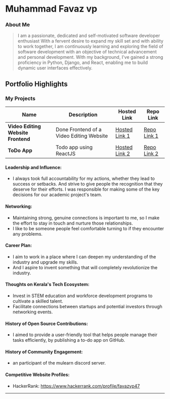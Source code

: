 # Muhammad Favaz vp

### About Me

> I am a passionate, dedicated and self-motivated software developer
> enthusiast With a fervent desire to expand my skill set and with ability to
> work together, I am continuously learning and exploring the field of
> software development with an objective of technical advancement and
> personal development.
> With my background, I've gained a strong proficiency in Python, Django, and React, enabling me to build dynamic user interfaces effectively.

## Portfolio Highlights

### My Projects

| Name               | Description                  | Hosted Link                                       | Repo Link                                           |
| ------------------ | ---------------------------- | ------------------------------------------------- | --------------------------------------------------- |
| **Video Editing Website Frontend** | Done Frontend of a Video Editing Website  | [Hosted Link 1](https://favaz-vp.github.io/todo/) | [Repo Link 1](https://github.com/favaz-vp/todo.git) |
| **ToDo App** | Todo app using ReactJS | [Hosted Link 2](https://example.com)              | [Repo Link 2](https://github.com/username/project2) |

#### Leadership and Influence:

- I always took full accountability for my actions, whether they lead to success or setbacks. And strive to give people the recognition that they deserve for their efforts. I was responsible for making some of the key decisions for our academic project's team.

#### Networking:

- Maintaining strong, genuine connections is important to me, so I make the effort to stay in touch and nurture those relationships.
- I like to be someone people feel comfortable turning to if they encounter any problems.

#### Career Plan:

- I aim to work in a place where I can deepen my understanding of the industry and upgrade my skills.
- And I aspire to invent something that will completely revolutionize the industry.

#### Thoughts on Kerala's Tech Ecosystem:

- Invest in STEM education and workforce development programs to cultivate a skilled talent.
- Facilitate connections between startups and potential investors through networking events.

#### History of Open Source Contributions:

- I aimed to provide a user-friendly tool that helps people manage their tasks efficiently, by publishing a to-do app on GitHub.

#### History of Community Engagement:

- an participant of the mulearn discord server.

#### Competitive Website Profiles:

- HackerRank: https://www.hackerrank.com/profile/favazvp47

---

